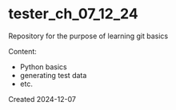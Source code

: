 # tester_ch_07_12_24

Repository for the purpose of learning git basics

Content:
- Python basics
- generating test data
- etc.

Created 2024-12-07
